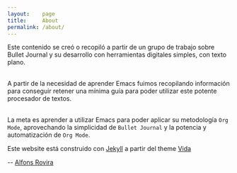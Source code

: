 ```yaml
---
layout:    page
title:     About
permalink: /about/
---
```



Este contenido se creó o recopiló a partir de un grupo de trabajo sobre Bullet Journal y su desarrollo con herramientas digitales simples, con texto plano.<br /><br />

A partir de la necesidad de aprender Emacs fuimos recopilando información para conseguir retener una mínima guía para poder utilizar este potente procesador de textos.<br /><br />

La meta es aprender a utilizar Emacs para poder aplicar su metodología `Org Mode`, aprovechando la simplicidad de `Bullet Journal` y la potencia y automatización de `Org Mode`.

Este website está construido con <a href="(http://jekyllrb.com/" target="_blank">Jekyll</a> a partir del theme <a href="https://github.com/syaning/vida" target="_blank">Vida</a>

-- <a href="https://inclusa.github.io/">Alfons Rovira</a>
